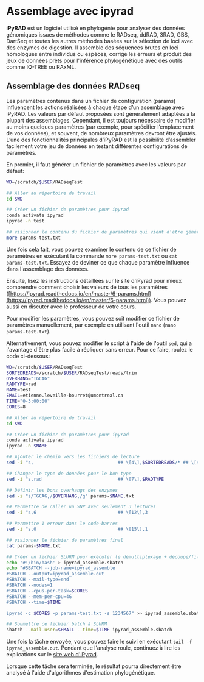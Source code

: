 # Assemblage avec ipyrad

**iPyRAD** est un logiciel utilisé en phylogénie pour analyser des données génomiques issues de méthodes comme 
le RADseq, ddRAD, 3RAD, GBS, DartSeq et toutes les autres méthodes basées sur la sélection de loci avec des 
enzymes de digestion. Il assemble des séquences brutes en loci homologues entre individus ou espèces, corrige 
les erreurs et produit des jeux de données prêts pour l'inférence phylogénétique avec des outils comme IQ-TREE 
ou RAxML.

## Assemblage des données RADseq

Les paramètres contenus dans un fichier de configuration (params) influencent les actions réalisées à chaque 
étape d’un assemblage avec iPyRAD. Les valeurs par défaut proposées sont généralement adaptées à la plupart des 
assemblages. Cependant, il est toujours nécessaire de modifier au moins quelques paramètres (par exemple, pour 
spécifier l’emplacement de vos données), et souvent, de nombreux paramètres devront être ajustés. L’une des 
fonctionnalités principales d’iPyRAD est la possibilité d’assembler facilement votre jeu de données en testant 
différentes configurations de paramètres.

En premier, il faut générer un fichier de paramètres avec les valeurs par défaut:  
```bash
WD=/scratch/$USER/RADseqTest

## Aller au répertoire de travail
cd $WD

## Créer un fichier de paramètres pour ipyrad
conda activate ipyrad
ipyrad -n test

## visionner le contenu du fichier de paramètres qui vient d'être généré
more params-test.txt

```

Une fois cela fait, vous pouvez examiner le contenu de ce fichier de paramètres en exécutant la commande 
`more params-test.txt` ou `cat params-test.txt`. Essayez de deviner ce que chaque paramètre influence dans 
l'assemblage des données.  

Ensuite, lisez les instructions détaillées sur le site d'iPyrad pour mieux comprendre comment choisir les 
valeurs de tous les paramètres ([https://ipyrad.readthedocs.io/en/master/6-params.html](https://ipyrad.readthedocs.io/en/master/6-params.html)). 
Vous pouvez aussi en discuter avec le professeur de votre cours.  

Pour modifier les paramètres, vous pouvez soit modifier ce fichier de paramètres manuellement, par exemple en 
utilisant l'outil `nano` (`nano params-test.txt`).  

Alternativement, vous pouvez modifier le script à l'aide de l'outil `sed`, qui a l'avantage d'être plus facile 
à répliquer sans erreur. Pour ce faire, roulez le code ci-dessous:  
```bash
WD=/scratch/$USER/RADseqTest
SORTEDREADS=/scratch/$USER/RADseqTest/reads/trim
OVERHANG="TGCAG"
RADTYPE=rad
NAME=test
EMAIL=etienne.leveille-bourret@umontreal.ca
TIME="0-3:00:00"
CORES=8

## Aller au répertoire de travail
cd $WD

## Créer un fichier de paramètres pour ipyrad
conda activate ipyrad
ipyrad -n $NAME

## Ajouter le chemin vers les fichiers de lecture
sed -i "s,                               ## \[4\],$SORTEDREADS/* ## \[4\],g" params-$NAME.txt

## Changer le type de données pour le bon type
sed -i "s,rad                            ## \[7\],$RADTYPE                       ## \[7\],g" params-$NAME.txt

## Définir les bons overhangs des enzymes
sed -i "s/TGCAG,/$OVERHANG,/g" params-$NAME.txt

## Permettre de caller un SNP avec seulement 3 lectures
sed -i "s,6                              ## \[12\],3                              ## \[12\],g" params-$NAME.txt

## Permettre 1 erreur dans le code-barres
sed -i "s,0                              ## \[15\],1                              ## \[15\],g" params-$NAME.txt

## visionner le fichier de paramètres final
cat params-$NAME.txt

## Créer un fichier SLURM pour exécuter le démultiplexage + découpe/filtrage
echo '#!/bin/bash' > ipyrad_assemble.sbatch
echo "#SBATCH --job-name=ipyrad_assemble
#SBATCH --output=ipyrad_assemble.out
#SBATCH --mail-type=end
#SBATCH --nodes=1
#SBATCH --cpus-per-task=$CORES
#SBATCH --mem-per-cpu=4G
#SBATCH --time=$TIME

ipyrad -c $CORES -p params-test.txt -s 1234567" >> ipyrad_assemble.sbatch

## Soumettre ce fichier batch à SLURM
sbatch --mail-user=$EMAIL --time=$TIME ipyrad_assemble.sbatch

```

Une fois la tâche envoyée, vous pouvez faire le suivi en exécutant `tail -f ipyrad_assemble.out`. Pendant que 
l'analyse roule, continuez à lire les explications sur le [site web d'iPyrad](https://ipyrad.readthedocs.io/en/master/4-data.html).  

Lorsque cette tâche sera terminée, le résultat pourra directement être analysé à l'aide d'algorithmes 
d'estimation phylogénétique.  

